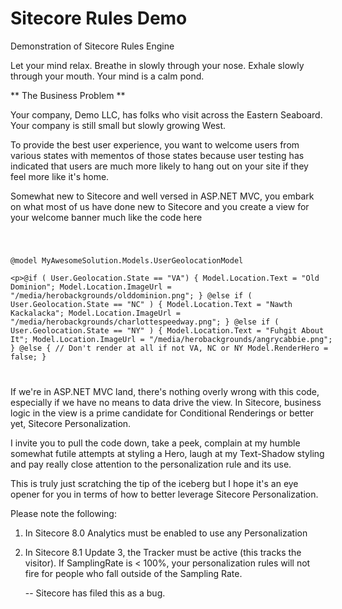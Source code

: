 # Sitecore Rules Demo
Demonstration of Sitecore Rules Engine

Let your mind relax.  Breathe in slowly through your nose.  Exhale slowly through your mouth.  Your mind is a calm pond.

** The Business Problem **

Your company, Demo LLC, has folks who visit across the Eastern Seaboard.  Your company is still small but slowly growing West.

To provide the best user experience, you want to welcome users from various states with mementos of those states because user testing
has indicated that users are much more likely to hang out on your site if they feel more like it's home.

Somewhat new to Sitecore and well versed in ASP.NET MVC, you embark on what most of us have done new to Sitecore and you create a view for your welcome banner much like the code here

<code>
<xmp>
@model MyAwesomeSolution.Models.UserGeolocationModel

@if ( User.Geolocation.State == "VA")
{
    Model.Location.Text = "Old Dominion";
    Model.Location.ImageUrl = "/media/herobackgrounds/olddominion.png";
}
@else if ( User.Geolocation.State == "NC" )
{
    Model.Location.Text = "Nawth Kackalacka";
    Model.Location.ImageUrl = "/media/herobackgrounds/charlottespeedway.png";
}
@else if ( User.Geolocation.State == "NY" )
{
    Model.Location.Text = "Fuhgit About It";
    Model.Location.ImageUrl = "/media/herobackgrounds/angrycabbie.png";
}
@else
{
    // Don't render at all if not VA, NC or NY
    Model.RenderHero = false;
}
</xmp>
</code>

If we're in ASP.NET MVC land, there's nothing overly wrong with this code, especially if we have no means to data drive the view.  In Sitecore, business logic in the view is a prime candidate for Conditional Renderings or better yet, Sitecore Personalization.

I invite you to pull the code down, take a peek, complain at my humble somewhat futile attempts at styling a Hero, laugh at my Text-Shadow styling and pay really close attention to the personalization rule and its use.

This is truly just scratching the tip of the iceberg but I hope it's an eye opener for you in terms of how to better leverage Sitecore Personalization.

Please note the following:

1) In Sitecore 8.0 Analytics must be enabled to use any Personalization

2) In Sitecore 8.1 Update 3, the Tracker must be active (this tracks the visitor).  If SamplingRate is < 100%, your personalization rules will not fire for people who fall outside of the Sampling Rate.

    -- Sitecore has filed this as a bug.
